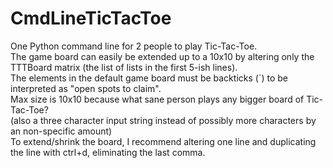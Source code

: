 # CmdLineTicTacToe
One Python command line for 2 people to play Tic-Tac-Toe.   
The game board can easily be extended up to a 10x10 by altering only the TTTBoard matrix (the list of lists in the first 5-ish lines).  
The elements in the default game board must be backticks (`) to be interpreted as "open spots to claim".    
Max size is 10x10 because what sane person plays any bigger board of Tic-Tac-Toe?   
(also a three character input string instead of possibly more characters by an non-specific amount)    
To extend/shrink the board, I recommend altering one line and duplicating the line with ctrl+d, eliminating the last comma.
